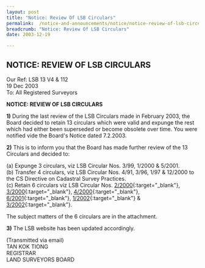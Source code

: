 ```yaml
---
layout: post
title: "Notice: Review Of LSB Circulars"
permalink:  /notice-and-announcements/notice/notice-review-of-lsb-circulars/
breadcrumb: "Notice: Review Of LSB Circulars"
date: 2003-12-19

---
```


NOTICE: REVIEW OF LSB CIRCULARS
---

Our Ref: LSB 13 V4 & 112<br>
19 Dec 2003<br>
To: All Registered Surveyors<br>

**NOTICE: REVIEW OF LSB CIRCULARS**

**1)** During the last review of the LSB Circulars made in February 2003, the Board decided to retain 13 circulars which were valid and expunge the rest which had either been superseded or become obsolete over time. You were notified vide the Board's Notice dated 7.2.2003.

**2)** This is to inform you that the Board has made further review of the 13 Circulars and decided to:

(a) Expunge 3 circulars, viz LSB Circular Nos. 3/99, 1/2000 & 5/2001.<br>
(b) Transfer 4 circulars, viz LSB Circular Nos. 4/91, 3/96, 1/97 & 12/2000 to the CS Directive on Cadastral Survey Practices.<br>
(c) Retain 6 circulars viz LSB Circular Nos. [2/2000](/files/linkclick9189.pdf){:target="_blank"}, [3/2000](/files/linkclickabd8.pdf){:target="_blank"}, [4/2000](/files/linkclick9269.pdf){:target="_blank"}, [6/2001](/files/linkclick4a6e.pdf){:target="_blank"}, [1/2002](/files/linkclickefec.pdf){:target="_blank"} & [3/2002](/files/linkclick4a45.pdf){:target="_blank"}.

The subject matters of the 6 circulars are in the attachment.

**3)** The LSB website has been updated accordingly.

(Transmitted via email)<br>
TAN KOK TIONG<br>
REGISTRAR<br>
LAND SURVEYORS BOARD
